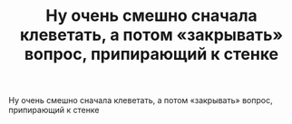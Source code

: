 ﻿---
title: "Ну очень смешно сначала клеветать, а потом &#171;закрывать&#187; вопрос, припирающий к стенке"
se.owner.user_id: 
se.owner.display_name: "user329063"
se.owner.link: ""
se.link: "https://ru.meta.stackoverflow.com/questions/14236/%d0%9d%d1%83-%d0%be%d1%87%d0%b5%d0%bd%d1%8c-%d1%81%d0%bc%d0%b5%d1%88%d0%bd%d0%be-%d1%81%d0%bd%d0%b0%d1%87%d0%b0%d0%bb%d0%b0-%d0%ba%d0%bb%d0%b5%d0%b2%d0%b5%d1%82%d0%b0%d1%82%d1%8c-%d0%b0-%d0%bf%d0%be%d1%82%d0%be%d0%bc-%d0%b7%d0%b0%d0%ba%d1%80%d1%8b%d0%b2%d0%b0%d1%82%d1%8c-%d0%b2%d0%be%d0%bf%d1%80%d0%be%d1%81-%d0%bf%d1%80%d0%b8%d0%bf%d0%b8%d1%80%d0%b0%d1%8e%d1%89%d0%b8%d0%b9-%d0%ba-%d1%81%d1%82%d0%b5"
se.question_id: 14236
se.post_type: question
---
<p>Ну очень смешно сначала клеветать, а потом «закрывать» вопрос, припирающий к стенке</p>
